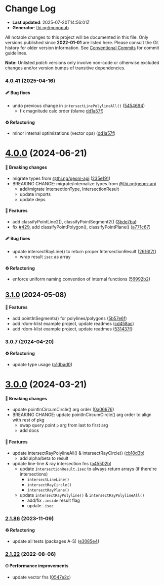 # Change Log

- **Last updated**: 2025-07-20T14:56:01Z
- **Generator**: [thi.ng/monopub](https://thi.ng/monopub)

All notable changes to this project will be documented in this file.
Only versions published since **2022-01-01** are listed here.
Please consult the Git history for older version information.
See [Conventional Commits](https://conventionalcommits.org/) for commit guidelines.

**Note:** Unlisted _patch_ versions only involve non-code or otherwise excluded changes
and/or version bumps of transitive dependencies.

### [4.0.41](https://github.com/thi-ng/umbrella/tree/@thi.ng/geom-isec@4.0.41) (2025-04-16)

#### 🩹 Bug fixes

- undo previous change in `intersectLinePolylineAll()` ([5454694](https://github.com/thi-ng/umbrella/commit/5454694))
  - fix magnitude calc order (blame [dd1a57f](https://github.com/thi-ng/umbrella/commit/dd1a57f))

#### ♻️ Refactoring

- minor internal optimizations (vector ops) ([dd1a57f](https://github.com/thi-ng/umbrella/commit/dd1a57f))

# [4.0.0](https://github.com/thi-ng/umbrella/tree/@thi.ng/geom-isec@4.0.0) (2024-06-21)

#### 🛑 Breaking changes

- migrate types from [@thi.ng/geom-api](https://github.com/thi-ng/umbrella/tree/main/packages/geom-api) ([235e191](https://github.com/thi-ng/umbrella/commit/235e191))
- BREAKING CHANGE: migrate/internalize types from [@thi.ng/geom-api](https://github.com/thi-ng/umbrella/tree/main/packages/geom-api)
  - add/migrate IntersectionType, IntersectionResult
  - update imports
  - update deps

#### 🚀 Features

- add classifyPointLine2(), classifyPointSegment2() ([3bde7ba](https://github.com/thi-ng/umbrella/commit/3bde7ba))
- fix [#429](https://github.com/thi-ng/umbrella/issues/429), add classifyPointPolygon(), classifyPointPlane() ([a771c67](https://github.com/thi-ng/umbrella/commit/a771c67))

#### 🩹 Bug fixes

- update intersectRayLine() to return proper IntersectionResult ([2616f7f](https://github.com/thi-ng/umbrella/commit/2616f7f))
  - wrap result `isec` as array

#### ♻️ Refactoring

- enforce uniform naming convention of internal functions ([56992b2](https://github.com/thi-ng/umbrella/commit/56992b2))

## [3.1.0](https://github.com/thi-ng/umbrella/tree/@thi.ng/geom-isec@3.1.0) (2024-05-08)

#### 🚀 Features

- add pointInSegments() for polylines/polygons ([5b57e6f](https://github.com/thi-ng/umbrella/commit/5b57e6f))
- add rdom-klist example project, update readmes ([cd458ac](https://github.com/thi-ng/umbrella/commit/cd458ac))
- add rdom-klist example project, update readmes ([531437f](https://github.com/thi-ng/umbrella/commit/531437f))

### [3.0.7](https://github.com/thi-ng/umbrella/tree/@thi.ng/geom-isec@3.0.7) (2024-04-20)

#### ♻️ Refactoring

- update type usage ([a1dbad0](https://github.com/thi-ng/umbrella/commit/a1dbad0))

# [3.0.0](https://github.com/thi-ng/umbrella/tree/@thi.ng/geom-isec@3.0.0) (2024-03-21)

#### 🛑 Breaking changes

- update pointInCircumCircle() arg order ([0a06976](https://github.com/thi-ng/umbrella/commit/0a06976))
- BREAKING CHANGE: update pointInCircumCircle() arg order to align with rest of pkg
  - swap query point `p` arg from last to first arg
  - add docs

#### 🚀 Features

- update intersectRayPolylineAll() & intersectRayCircle() ([cb18d3b](https://github.com/thi-ng/umbrella/commit/cb18d3b))
  - add alpha/beta to result
- update line-line & ray intersection fns ([a45502b](https://github.com/thi-ng/umbrella/commit/a45502b))
  - update `IntersectionResult.isec` to always return arrays (if there're intersections)
    - `intersectLineLine()`
    - `intersectRayCircle()`
    - `intersectRayPlane()`
  - update `intersectRayPolyline()` & `intersectRayPolylineAll()`
    - add/fix `.inside` result flag
    - update `.isec`

### [2.1.86](https://github.com/thi-ng/umbrella/tree/@thi.ng/geom-isec@2.1.86) (2023-11-09)

#### ♻️ Refactoring

- update all tests (packages A-S) ([e3085e4](https://github.com/thi-ng/umbrella/commit/e3085e4))

### [2.1.22](https://github.com/thi-ng/umbrella/tree/@thi.ng/geom-isec@2.1.22) (2022-08-06)

#### ⏱ Performance improvements

- update vector fns ([0547e2c](https://github.com/thi-ng/umbrella/commit/0547e2c))
